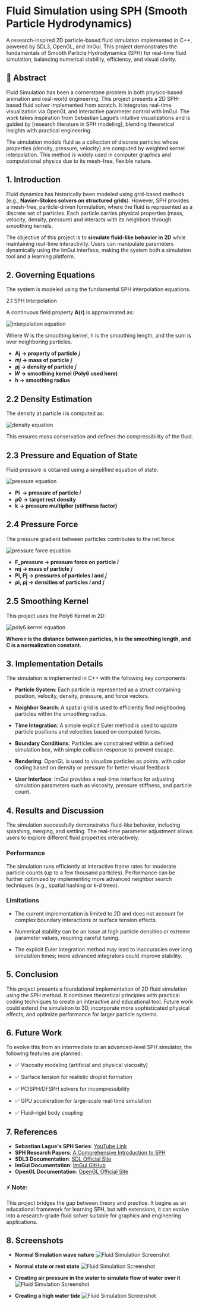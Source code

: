 # Fluid Simulation using SPH (Smooth Particle Hydrodynamics)

A research-inspired 2D particle-based fluid simulation implemented in C++, powered by SDL3, OpenGL, and ImGui.
This project demonstrates the fundamentals of Smooth Particle Hydrodynamics (SPH) for real-time fluid simulation, balancing numerical stability, efficiency, and visual clarity.

## 📖 Abstract

Fluid Simulation has been a cornerstone problem in both physics-based animation and real-world engineering. This project presents a 2D SPH-based fluid solver implemented from scratch. It integrates real-time visualization via OpenGL and interactive parameter control with ImGui. The work takes inspiration from Sebastian Lague’s intuitive visualizations and is guided by [research literature in SPH modeling], blending theoretical insights with practical engineering.

The simulation models fluid as a collection of discrete particles whose properties (density, pressure, velocity) are computed by weighted kernel interpolation. This method is widely used in computer graphics and computational physics due to its mesh-free, flexible nature.

## 1. Introduction

Fluid dynamics has historically been modeled using grid-based methods (e.g., **Navier–Stokes solvers on structured grids**). However, SPH provides a mesh-free, particle-driven formulation, where the fluid is represented as a discrete set of particles. Each particle carries physical properties (mass, velocity, density, pressure) and interacts with its neighbors through smoothing kernels.

The objective of this project is to **simulate fluid-like behavior in 2D** while maintaining real-time interactivity. Users can manipulate parameters dynamically using the ImGui interface, making the system both a simulation tool and a learning platform.

## 2. Governing Equations

The system is modeled using the fundamental SPH interpolation equations.

2.1 SPH Interpolation

A continuous field property **A(r)** is approximated as:

![interpolation equation](images/interpolation.png)

Where W is the smoothing kernel, h is the smoothing length, and the sum is over neighboring particles.


- **Aj ​→ property of particle 𝑗**
- **𝑚𝑗 → mass of particle 𝑗**
- **ρj → density of particle 𝑗**
- **𝑊 → smoothing kernel (Poly6 used here)**
- **h → smoothing radius**

## 2.2 Density Estimation

The density at particle i is computed as:

![density equation](images/Density.png)

This ensures mass conservation and defines the compressibility of the fluid.

## 2.3 Pressure and Equation of State

Fluid pressure is obtained using a simplified equation of state:

![pressure equation](images/pressure.png)

- **Pi ​ → pressure of particle 𝑖**
- **ρ0 ​→ target rest density**
- **k → pressure multiplier (stiffness factor)**

## 2.4 Pressure Force

The pressure gradient between particles contributes to the net force:

![pressure force equation](images/pForce.png)

- **F_pressure ​→ pressure force on particle 𝑖**
- **mj → mass of particle 𝑗**
- **Pi, Pj → pressures of particles 𝑖 and 𝑗**
- **ρi, ρj → densities of particles 𝑖 and 𝑗**

## 2.5 Smoothing Kernel

This project uses the Poly6 Kernel in 2D:

![poly6 kernel equation](images/kernel.png)

**Where r is the distance between particles, h is the smoothing length, and C is a normalization constant.**

## 3. Implementation Details

The simulation is implemented in C++ with the following key components:

- **Particle System**: Each particle is represented as a struct containing position, velocity, density, pressure, and force vectors.

- **Neighbor Search**: A spatial grid is used to efficiently find neighboring particles within the smoothing radius.

- **Time Integration**: A simple explicit Euler method is used to update particle positions and velocities based on computed forces.

- **Boundary Conditions**: Particles are constrained within a defined simulation box, with simple collision response to prevent escape.

- **Rendering**: OpenGL is used to visualize particles as points, with color coding based on density or pressure for better visual feedback.

- **User Interface**: ImGui provides a real-time interface for adjusting simulation parameters such as viscosity, pressure stiffness, and particle count.

## 4. Results and Discussion

The simulation successfully demonstrates fluid-like behavior, including splashing, merging, and settling. The real-time parameter adjustment allows users to explore different fluid properties interactively.

### Performance

The simulation runs efficiently at interactive frame rates for moderate particle counts (up to a few thousand particles). Performance can be further optimized by implementing more advanced neighbor search techniques (e.g., spatial hashing or k-d trees).

### Limitations

- The current implementation is limited to 2D and does not account for complex boundary interactions or surface tension effects.

- Numerical stability can be an issue at high particle densities or extreme parameter values, requiring careful tuning.
- The explicit Euler integration method may lead to inaccuracies over long simulation times; more advanced integrators could improve stability.

## 5. Conclusion

This project presents a foundational implementation of 2D fluid simulation using the SPH method. It combines theoretical principles with practical coding techniques to create an interactive and educational tool. Future work could extend the simulation to 3D, incorporate more sophisticated physical effects, and optimize performance for larger particle systems.


## 6. Future Work

To evolve this from an intermediate to an advanced-level SPH simulator, the following features are planned:

- ✅ Viscosity modeling (artificial and physical viscosity)

- ✅ Surface tension for realistic droplet formation

- ✅ PCISPH/DFSPH solvers for incompressibility
 
- ✅ GPU acceleration for large-scale real-time simulation
 
- ✅ Fluid–rigid body coupling


## 7. References

- **Sebastian Lague's SPH Series**: [YouTube Link](https://www.youtube.com/watch?v=rSKMYc1CQHE&t=355s)
- **SPH Research Papers**: [A Comprehensive Introduction to SPH](https://www.researchgate.net/publication/220660290_A_comprehensive_introduction_to_SPH_method)
- **SDL3 Documentation**: [SDL Official Site](https://www.libsdl.org/)
- **ImGui Documentation**: [ImGui GitHub](https://github.com/ocornut/imgui)
- **OpenGL Documentation**: [OpenGL Official Site](https://www.opengl.org/)



### ⚡ Note:

This project bridges the gap between theory and practice. It begins as an educational framework for learning SPH, but with extensions, it can evolve into a research-grade fluid solver suitable for graphics and engineering applications.


## 8. Screenshots

- **Normal Simulation wave nature**
![Fluid Simulation Screenshot](images/sim(2).png)

- **Normal state or rest state**
![Fluid Simulation Screenshot](images/sim(3).png)
- **Creating air pressure in the water to simulate flow of water over it**
![Fluid Simulation Screenshot](images/sim(4).png)
- **Creating a high water tide**
![Fluid Simulation Screenshot](images/sim(5).png)
